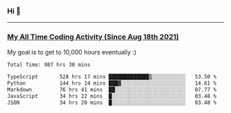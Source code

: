 ### Hi 🙂

---

### <a href="https://wakatime.com/@Eroxl">My All Time Coding Activity (Since Aug 18th 2021)</a>
My goal is to get to 10,000 hours eventually :)
<!--START_SECTION:waka-->

```txt
Total Time: 987 hrs 30 mins

TypeScript       528 hrs 17 mins █████████████▒░░░░░░░░░░░   53.50 %
Python           144 hrs 14 mins ███▓░░░░░░░░░░░░░░░░░░░░░   14.61 %
Markdown         76 hrs 41 mins  ██░░░░░░░░░░░░░░░░░░░░░░░   07.77 %
JavaScript       34 hrs 22 mins  █░░░░░░░░░░░░░░░░░░░░░░░░   03.48 %
JSON             34 hrs 20 mins  █░░░░░░░░░░░░░░░░░░░░░░░░   03.48 %
```

<!--END_SECTION:waka-->
